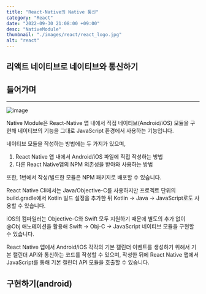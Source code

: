 ```yaml
---
title: "React-Native의 Native 통신"
category: "React"
date: "2022-09-30 21:08:00 +09:00"
desc: "NativeModule"
thumbnail: "./images/react/react_logo.jpg"
alt: "react"
---
```


## 리액트 네이티브로 네이티브와 통신하기


## 들어가며

---

![image](https://user-images.githubusercontent.com/85836879/193411353-f18697df-0c04-4025-a667-4a560eec6ef4.png)

Native Module은 React-Native 앱 내에서 직접 네이티브(Android/iOS) 모듈을 구현해 네이티브의 기능을 그대로 JavaScript 환경에서 사용하는 기능입니다.

네이티브 모듈을 작성하는 방법에는 두 가지가 있으며, 
 1. React Native 앱 내에서 Android/iOS 파일에 직접 작성하는 방법
 2. 다른 React Native앱의 NPM 의존성을 받아와 사용하는 방법

또한, 1번에서 작성/빌드한 모듈은 NPM 패키지로 배포할 수 있습니다.

React Native Cli에서는 Java/Objective-C를 사용하지만
프로젝트 단위의 build.gradle에서 Kotlin 빌드 설정을 추가한 뒤 Kotlin -> Java -> JavaScript로도 사용할 수 있습니다. 

iOS의 컴파일러는 Objective-C와 Swift 모두 지원하기 때문에 별도의 추가 없이 @Obj 애노테이션을 활용해 Swift -> Obj-C -> JavaScript 네이티브 모듈을 구현할 수 있습니다.

React Native 앱에서 Android/iOS 각각의 기본 캘린더 이벤트를 생성하기 위해서 기본 캘린더 API와 통신하는 코드를 작성할 수 있으며, 작성한 뒤에 React Native 앱에서 JavaScript를 통해 기본 캘린더 API 모듈을 호출할 수 있습니다.

## 구현하기(android)
